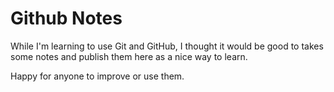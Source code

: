 Github Notes
============

While I'm learning to use Git and GitHub, I thought it would be good to takes
some notes and publish them here as a nice way to learn.

Happy for anyone to improve or use them.